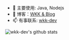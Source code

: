 - 🔭 主要使用: Java, Nodejs
- 🌱 博客：[WKK & Blog](https://blog.wkk-dev.top)
- 📫 有事联系: [wkk-dev](mailto:wkk@wkk-dev.top)

![wkk-dev's github stats](https://github-readme-stats.vercel.app/api?username=wkk-dev&show_icons=true)
